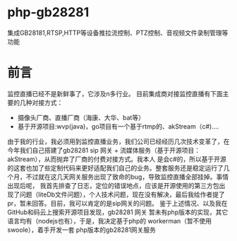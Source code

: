 # php-gb28281
集成GB28181,RTSP,HTTP等设备推拉流控制、PTZ控制、音视频文件录制管理等功能

# 前言
  监控直播已经不是新鲜事了，它涉及n多行业。 目前集成商对接监控直播有下面主要的几种对接方式：
  - 摄像头厂商、直播厂商（海康、大华、bat等）
  - 基于开源项目:wvp(java)，go项目有一个基于rtmp的、akStream（c#)....
  
  
  由于我的行业，我必须用到监控直播业务，我们公司已经经历几次技术变革了，在今年我们自己搭建了gb28281 sip 网关 + 流媒体服务（基于开源项目：akStream），从而抛弃了厂商的付费对接方式。我本人
  是会c#的，所以基于开源的这套也加了些定制代码来更好适配我们自己的业务。整套服务还是稳定运行了几个月，不过就在这几天网关服务出现了致命的bug，导致监控直播全部挂掉。事情出现后呢，
  我首先排查了日志，定位的错误地点，应该是开源使用的第三方包出现了问题（liteDb文件问题），个人技术问题，现在没有解决，最后我给作者提了pr，暂未回答。目前，我可以肯定的是sip网关的问题。
    鉴于上述情况、以及我在GitHub和码云上搜索开源项目发现，gb28281 网关 暂未有php版本的实现，其它语言均有（nodejs也有），于是，我决定基于php的 workerman（暂不使用swoole），着手开发一套
    php版本的gb28281网关服务

